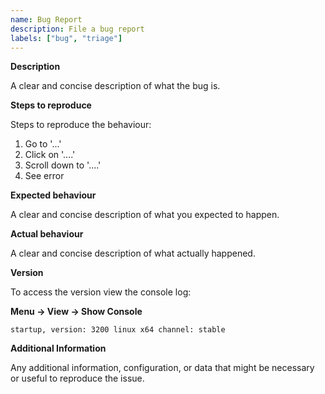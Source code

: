 ```yaml
---
name: Bug Report
description: File a bug report
labels: ["bug", "triage"]
---
```


**Description**

A clear and concise description of what the bug is.

**Steps to reproduce**

Steps to reproduce the behaviour:

1. Go to '...'
1. Click on '....'
1. Scroll down to '....'
1. See error

**Expected behaviour**

A clear and concise description of what you expected to happen.

**Actual behaviour**

A clear and concise description of what actually happened.

**Version**

To access the version view the console log:

**Menu → View → Show Console**

```
startup, version: 3200 linux x64 channel: stable
```

**Additional Information**

Any additional information, configuration, or data that might be necessary or useful to reproduce the issue.

